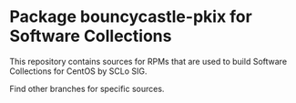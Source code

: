# Package bouncycastle-pkix for Software Collections

This repository contains sources for RPMs that are used
to build Software Collections for CentOS by SCLo SIG.

Find other branches for specific sources.
